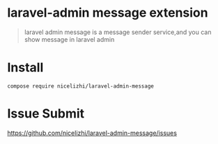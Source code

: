 laravel-admin message extension
======
> laravel admin message is a message sender service,and you can show message in laravel admin

# Install

```
compose require nicelizhi/laravel-admin-message
```

# Issue Submit
https://github.com/nicelizhi/laravel-admin-message/issues